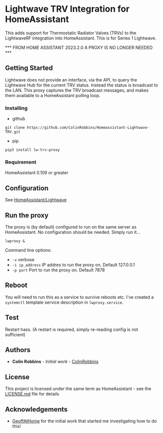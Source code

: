 # Lightwave TRV Integration for HomeAssistant

This adds support for Thermostatic Radiator Valves (TRVs) to the LightwaveRF integration into HomeAssistant.
This is for Series 1 Lightwave.

*** FROM HOME ASSISTANT 2023.2.0 A PROXY IS NO LONGER NEEDED ***

## Getting Started

Lightwave does not provide an interface, via the API, to query the Lightwave Hub for the current TRV status.  Instead the status is broadcast to the LAN.
This proxy captures the TRV broadcast messages, and makes them available to a HomeAssistant polling loop.

### Installing

* github
```
git clone https://github.com/ColinRobbins/Homeassistant-Lightwave-TRV.git
```
* pip
```
pip3 install lw-trv-proxy
```

### Requirement
HomeAssistant 0.109 or greater


## Configuration
See [HomeAssistant/Lightwave](https://www.home-assistant.io/integrations/lightwave/)

## Run the proxy
The proxy is (by default) configured to run on the same server as HomeAssistant.
No configuration should be needed.   Simply run it...
```
lwproxy &
```
Command line options:
* ```-v``` verbose
* ```-i ip_address``` IP addres to run the proxy on.  Default 127.0.0.1
* ```-p port``` Port to run the proxy on. Default 7878

## Reboot
You will need to run this as a service to survive reboots etc.  I've created a ```systemctl``` template service description in ```lwproxy.service```.
## Test
Restart hass.  (A restart is required, simply re-reading config is not sufficient)

## Authors

* **Colin Robbins** - *Initial work* - [ColinRobbins](https://github.com/ColinRobbins)

## License

This project is licensed under the same term as HomeAssistant - see the [LICENSE.md](LICENSE.md) file for details

## Acknowledgements

* [GeoffAtHome](https://github.com/GeoffAtHome) for the initial work that started me investigating how to do this!
